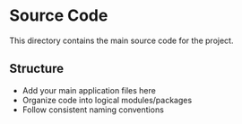 # Source Code

This directory contains the main source code for the project.

## Structure
- Add your main application files here
- Organize code into logical modules/packages
- Follow consistent naming conventions
